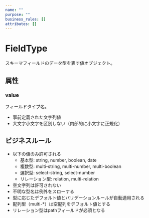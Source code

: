 ```yaml
---
name: ""
purpose: ""
business_rules: []
attributes: []
---
```


# FieldType

スキーマフィールドのデータ型を表す値オブジェクト。

## 属性

### value

フィールドタイプ名。

- 事前定義された文字列値
- 大文字小文字を区別しない（内部的に小文字に正規化）

## ビジネスルール

- 以下の値のみ許可される
  - 基本型: string, number, boolean, date
  - 複数型: multi-string, multi-number, multi-boolean
  - 選択型: select-string, select-number
  - リレーション型: relation, multi-relation
- 空文字列は許可されない
- 不明な型名は例外をスローする
- 型に応じたデフォルト値とバリデーションルールが自動適用される
- 配列型（multi-*）は空配列をデフォルト値とする
- リレーション型はpathフィールドが必須となる